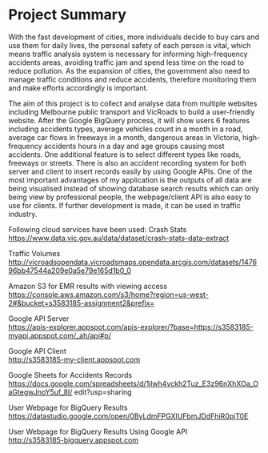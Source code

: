 # Project Summary


With the fast development of cities, more individuals decide to buy cars and use them for daily lives, the personal safety of each person is vital, which means traffic analysis system is necessary for informing high-frequency accidents areas, avoiding traffic jam and spend less time on the road to reduce pollution. As the expansion of cities, the government also need to manage traffic conditions and reduce accidents, therefore monitoring them and make efforts accordingly is important.

The aim of this project is to collect and analyse data from multiple websites including Melbourne public transport and VicRoads to build a user-friendly website. After the Google BigQuery process, it will show users 6 features including accidents types, average vehicles count in a month in a road, average car flows in freeways in a month, dangerous areas in Victoria, high-frequency accidents hours in a day and age groups causing most accidents. One additional feature is to select different types like roads, freeways or streets. There is also an accident recording system for both server and client to insert records easily by using Google APIs. One of the most important advantages of my application is the outputs of all data are being visualised instead of showing database search results which can only being view by professional people, the webpage/client API is also easy to use for clients. If further development is made, it can be used in traffic industry.

Following cloud services have been used:
Crash Stats</br>
https://www.data.vic.gov.au/data/dataset/crash-stats-data-extract

Traffic Volumes</br>
http://vicroadsopendata.vicroadsmaps.opendata.arcgis.com/datasets/147696bb47544a209e0a5e79e165d1b0_0

Amazon S3 for EMR results with viewing access</br>
https://console.aws.amazon.com/s3/home?region=us-west-2#&bucket=s3583185-assignment2&prefix= 

Google API Server</br>
https://apis-explorer.appspot.com/apis-explorer/?base=https://s3583185-myapi.appspot.com/_ah/api#p/ 

Google API Client</br>
http://s3583185-my-client.appspot.com

Google Sheets for Accidents Records</br>
https://docs.google.com/spreadsheets/d/1jlwh4vckh2Tuz_E3z96nXhXOa_OaGtegwJnoY5uf_8I/ edit?usp=sharing

User Webpage for BigQuery Results </br>
https://datastudio.google.com/open/0ByLdmFPGXlUFbmJDdFhiR0pjT0E

User Webpage for BigQuery Results Using Google API</br>
http://s3583185-bigquery.appspot.com
